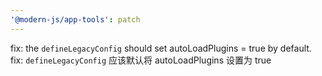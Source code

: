 ```yaml
---
'@modern-js/app-tools': patch
---
```


fix: the `defineLegacyConfig` should set autoLoadPlugins = true by default.
fix: `defineLegacyConfig` 应该默认将 autoLoadPlugins 设置为 true
